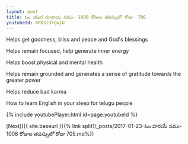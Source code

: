 ```yaml
---
layout: post
title: ఓం యుగ రూపాయ నమః- 1008 రోజుల తపస్సులో రోజు  706
youtubeId: bRDsrJFgwjU
---
```

 
 
Helps get goodness, bliss and peace and God's blessings
 
Helps remain focused, help generate inner energy 
 
Helps boost physical and mental health 
 
Helps remain grounded and generates a sense of gratitude towards the greater power 
 
Helps reduce bad karma
 
How to learn English in your sleep for telugu people
 
 
 
 


{% include youtubePlayer.html id=page.youtubeId %}
 
[Next]({{ site.baseurl }}{% link split1/_posts/2017-01-23-ఓం హరయే నమః- 1008 రోజుల తపస్సులో రోజు  705.md%})
 
